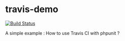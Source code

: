 # travis-demo

[![Build
Status](https://travis-ci.org/Dawlys/travis-demo.svg)](https://travis-ci.org/Dawlys/travis-demo)

A simple example : How to use Travis CI with phpunit ?
